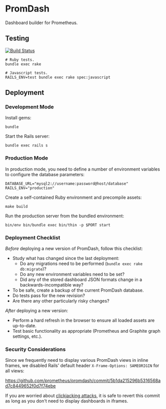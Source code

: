 # PromDash

Dashboard builder for Prometheus.

## Testing

[![Build Status](https://travis-ci.org/prometheus/promdash.svg?branch=master)](https://travis-ci.org/prometheus/promdash)

    # Ruby tests.
    bundle exec rake

    # Javascript tests.
    RAILS_ENV=test bundle exec rake spec:javascript

## Deployment

### Development Mode
Install gems:

    bundle

Start the Rails server:

    bundle exec rails s

### Production Mode
In production mode, you need to define a number of environment variables to
configure the database parameters:

    DATABASE_URL="mysql2://username:password@host/database"
    RAILS_ENV="production"

Create a self-contained Ruby environment and precompile assets:

    make build

Run the production server from the bundled environment:

    bin/env bin/bundle exec bin/thin -p $PORT start

### Deployment Checklist

*Before* deploying a new version of PromDash, follow this checklist:

- Study what has changed since the last deployment:
  - Do any migrations need to be performed (`bundle exec rake db:migrate`)?
  - Do any new environment variables need to be set?
  - Did any of the stored dashboard JSON formats change in a backwards-incompatible way?
- To be safe, create a backup of the current PromDash database.
- Do tests pass for the new revision?
- Are there any other particularly risky changes?

*After* deploying a new version:

- Perform a hard refresh in the browser to ensure all loaded assets are up-to-date.
- Test basic functionality as appropriate (Prometheus and Graphite graph settings, etc.).

### Security Considerations

Since we frequently need to display various PromDash views in inline frames, we
disabled Rails' default header `X-Frame-Options: SAMEORIGIN` for all views:

https://github.com/prometheus/promdash/commit/5b1da215296b5316568ad7c8449652f0d7f74ebe

If you are worried about [clickjacking attacks](http://en.wikipedia.org/wiki/Clickjacking),
it is safe to revert this commit as long as you don't need to display dashboards in iframes.
